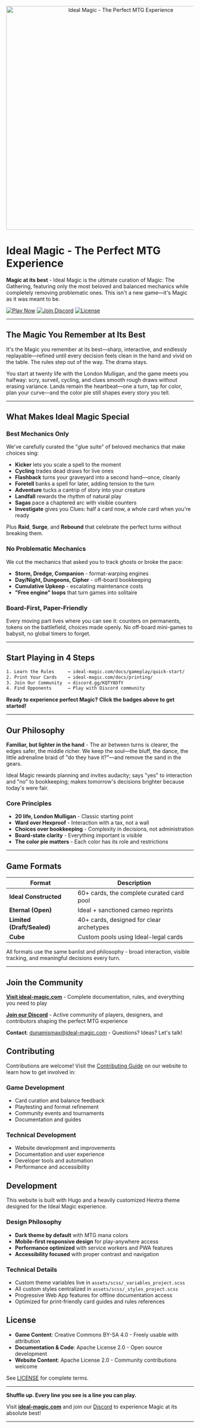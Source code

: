 <p align="center">
  <img src="static/images/ideal-magic-main-wide.webp" alt="Ideal Magic - The Perfect MTG Experience" width="600" />
</p>

# Ideal Magic - The Perfect MTG Experience

**Magic at its best** - Ideal Magic is the ultimate curation of Magic: The Gathering, featuring only the most beloved and balanced mechanics while completely removing problematic ones. This isn't a new game—it's Magic as it was meant to be.

[![Play Now](https://img.shields.io/badge/Play_Now-ideal--magic.com-50fa7b?style=for-the-badge&labelColor=0b0b0b)](https://ideal-magic.com)
[![Join Discord](https://img.shields.io/badge/Join_Discord-Community-8839ef?style=for-the-badge&labelColor=0b0b0b)](https://discord.gg/KQTY8DfY)
[![License](https://img.shields.io/badge/License-CC_BY--SA_4.0-a6e3a1?style=for-the-badge&labelColor=0b0b0b)](LICENSE)

---

## **The Magic You Remember at Its Best**

It's the Magic you remember at its best—sharp, interactive, and endlessly replayable—refined until every decision feels clean in the hand and vivid on the table. The rules step out of the way. The drama stays.

You start at twenty life with the London Mulligan, and the game meets you halfway: scry, surveil, cycling, and clues smooth rough draws without erasing variance. Lands remain the heartbeat—one a turn, tap for color, plan your curve—and the color pie still shapes every story you tell.

---

## **What Makes Ideal Magic Special**

### **Best Mechanics Only**

We've carefully curated the "glue suite" of beloved mechanics that make choices sing:

- **Kicker** lets you scale a spell to the moment
- **Cycling** trades dead draws for live ones
- **Flashback** turns your graveyard into a second hand—once, cleanly
- **Foretell** banks a spell for later, adding tension to the turn
- **Adventure** tucks a cantrip of story into your creature
- **Landfall** rewards the rhythm of natural play
- **Sagas** pace a chaptered arc with visible counters
- **Investigate** gives you Clues: half a card now, a whole card when you're ready

Plus **Raid**, **Surge**, and **Rebound** that celebrate the perfect turns without breaking them.

### **No Problematic Mechanics**

We cut the mechanics that asked you to track ghosts or broke the pace:

- **Storm, Dredge, Companion** - format-warping engines
- **Day/Night, Dungeons, Cipher** - off-board bookkeeping
- **Cumulative Upkeep** - escalating maintenance costs
- **"Free engine" loops** that turn games into solitaire

### **Board-First, Paper-Friendly**

Every moving part lives where you can see it: counters on permanents, tokens on the battlefield, choices made openly. No off-board mini-games to babysit, no global timers to forget.

---

## **Start Playing in 4 Steps**

```sh
1. Learn the Rules     → ideal-magic.com/docs/gameplay/quick-start/
2. Print Your Cards    → ideal-magic.com/docs/printing/
3. Join Our Community  → discord.gg/KQTY8DfY
4. Find Opponents      → Play with Discord community
```

**Ready to experience perfect Magic?** **Click the badges above to get started!**

---

## **Our Philosophy**

**Familiar, but lighter in the hand** - The air between turns is clearer, the edges safer, the middle richer. We keep the soul—the bluff, the dance, the little adrenaline braid of "do they have it?"—and remove the sand in the gears.

Ideal Magic rewards planning and invites audacity; says "yes" to interaction and "no" to bookkeeping; makes tomorrow's decisions brighter because today's were fair.

### **Core Principles**

- **20 life, London Mulligan** - Classic starting point
- **Ward over Hexproof** - Interaction with a tax, not a wall
- **Choices over bookkeeping** - Complexity in decisions, not administration
- **Board-state clarity** - Everything important is visible
- **The color pie matters** - Each color has its role and restrictions

---

## **Game Formats**

| Format | Description |
|--------|-------------|
| **Ideal Constructed** | 60+ cards, the complete curated card pool |
| **Eternal (Open)** | Ideal + sanctioned cameo reprints |
| **Limited (Draft/Sealed)** | 40+ cards, designed for clear archetypes |
| **Cube** | Custom pools using Ideal-legal cards |

All formats use the same banlist and philosophy - broad interaction, visible tracking, and meaningful decisions every turn.

---

## **Join the Community**

**[Visit ideal-magic.com](https://ideal-magic.com)** - Complete documentation, rules, and everything you need to play

**[Join our Discord](https://discord.gg/KQTY8DfY)** - Active community of players, designers, and contributors shaping the perfect MTG experience

**Contact**: [dunamismax@ideal-magic.com](mailto:dunamismax@ideal-magic.com) - Questions? Ideas? Let's talk!

## Contributing

Contributions are welcome! Visit the [Contributing Guide](https://ideal-magic.com/docs/contributing/) on our website to learn how to get involved in:

### Game Development

- Card curation and balance feedback
- Playtesting and format refinement
- Community events and tournaments
- Documentation and guides

### Technical Development

- Website development and improvements
- Documentation and user experience
- Developer tools and automation
- Performance and accessibility

## Development

This website is built with Hugo and a heavily customized Hextra theme designed for the Ideal Magic experience.

### Design Philosophy

- **Dark theme by default** with MTG mana colors
- **Mobile-first responsive design** for play-anywhere access
- **Performance optimized** with service workers and PWA features
- **Accessibility focused** with proper contrast and navigation

### Technical Details

- Custom theme variables live in `assets/scss/_variables_project.scss`
- All custom styles centralized in `assets/scss/_styles_project.scss`
- Progressive Web App features for offline documentation access
- Optimized for print-friendly card guides and rules references

## License

- **Game Content**: Creative Commons BY-SA 4.0 - Freely usable with attribution
- **Documentation & Code**: Apache License 2.0 - Open source development
- **Website Content**: Apache License 2.0 - Community contributions welcome

See [LICENSE](LICENSE) for complete terms.

---

**Shuffle up. Every line you see is a line you can play.**

Visit **[ideal-magic.com](https://ideal-magic.com)** and join our [Discord](https://discord.gg/KQTY8DfY) to experience Magic at its absolute best!

---

<!-- Deployment handled by Cloudflare Pages build (hugo). No GitHub Actions. -->